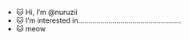 - 🐱 Hi, I’m @nuruzii
- 🐱 I’m interested in...................................................
- 🐱 meow
